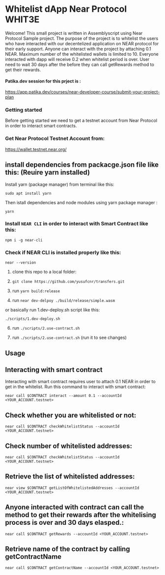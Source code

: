 # Whitelist dApp Near Protocol WHIT3E
Welcome!
This small project is written in Assemblyscript using Near Protocol Sample project. 
The purpose of the project is to whitelist the users who have interacted with our decentelized application on NEAR protocol for their early support.
Anyone can interact with the project by attaching 0.1 NEAR. 
Maximum number of the whitelisted wallets is limited to 10.
Everyone interacted with dapp will receive 0.2 when whitelist period is over.
User need to wait 30 days after the before they can call getRewards method to get their rewards.

#### Patika.dev session for this prject is : 

https://app.patika.dev/courses/near-developer-course/submit-your-project-plan

### Getting started
Before getting started we need to get a testnet account from Near Protocol in order to interact smart contracts.

### Get Near Protocol Testnet Account from:

https://wallet.testnet.near.org/

## install dependencies from packacge.json file like this: (Reuire yarn installed)

Install yarn (package manager) from terminal like this: 

`sudo apt install yarn`

Then istall dependencies and node modules using yarn package manager :

`yarn`

### Install `NEAR CLI` in order to interact with Smart Contract like this:

`npm i -g near-cli`

### Check if NEAR CLI is installed properly like this:

`near --version`

1. clone this repo to a local folder:  

3. `git clone https://github.com/yusufcnr/transfers.git`

4. run `yarn build:release`

5. run `near dev-delpoy ./build/release/simple.wasm`


or basically run 1.dev-deploy.sh script like this:

`./scripts/1.dev-deploy.sh`

6. run `./scripts/2.use-contract.sh`

7. run `./scripts/2.use-contract.sh` (run it to see changes)

## Usage

## Interacting with smart contract

Interacting with smart contract requires user to attach 0.1 NEAR in order to get in the whitelist.
Run this command to interact with smart contract:

`near call $CONTRACT interact --amount 0.1 --accountId <YOUR_ACCOUNT.testnet>`

## Check whether you are whitelisted or not:

`near call $CONTRACT checkWhitelistStatus --accountId <YOUR_ACCOUNT.testnet>`

## Check number of whitelisted addresses:

`near call $CONTRACT checkWhitelistStatus --accountId <YOUR_ACCOUNT.testnet>`
## Retrieve the list of whitelisted addresses:

`near view $CONTRACT getListOfWhitelistedAddresses --accountId <YOUR_ACCOUNT.testnet>`

## Anyone interacted with contract can call the method to get their rewards after the whitelising process is over and 30 days elasped.:

`near call $CONTRACT getRewards --accountId <YOUR_ACCOUNT.testnet>`

## Retrieve name of the contract by calling getContractName

`near call $CONTRACT getContractName --accountId <YOUR_ACCOUNT.testnet>`
